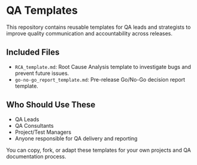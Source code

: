 #  QA Templates

This repository contains reusable templates for QA leads and strategists to improve quality communication and accountability across releases.

## Included Files

- `RCA_template.md`: Root Cause Analysis template to investigate bugs and prevent future issues.
- `go-no-go_report_template.md`: Pre-release Go/No-Go decision report template.

##  Who Should Use These

- QA Leads
- QA Consultants
- Project/Test Managers
- Anyone responsible for QA delivery and reporting

You can copy, fork, or adapt these templates for your own projects and QA documentation process.
